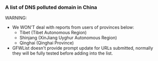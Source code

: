### A list of DNS polluted domain in China
WARNING:
* We WON'T deal with reports from users of provinces below:
  * Tibet (Tibet Autonomous Region)
  * Shinjang (XinJiang Uyghur Autonomous Region)
  * Qinghai (Qinghai Province)
* GFWList doesn't provide prompt update for URLs submitted, normally they will be fully tested before adding into the list.
